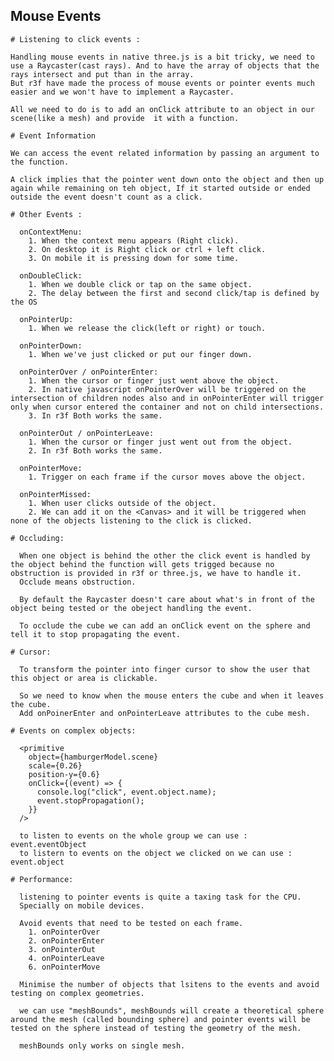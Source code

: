 ## Mouse Events

    # Listening to click events :

    Handling mouse events in native three.js is a bit tricky, we need to use a Raycaster(cast rays). And to have the array of objects that the rays intersect and put than in the array.
    But r3f have made the process of mouse events or pointer events much easier and we won't have to implement a Raycaster.

    All we need to do is to add an onClick attribute to an object in our scene(like a mesh) and provide  it with a function.

    # Event Information

    We can access the event related information by passing an argument to the function.

    A click implies that the pointer went down onto the object and then up again while remaining on teh object, If it started outside or ended outside the event doesn't count as a click.

    # Other Events :

      onContextMenu:
        1. When the context menu appears (Right click).
        2. On desktop it is Right click or ctrl + left click.
        3. On mobile it is pressing down for some time.

      onDoubleClick:
        1. When we double click or tap on the same object.
        2. The delay between the first and second click/tap is defined by the OS

      onPointerUp:
        1. When we release the click(left or right) or touch.

      onPointerDown:
        1. When we've just clicked or put our finger down.

      onPointerOver / onPointerEnter:
        1. When the cursor or finger just went above the object.
        2. In native javascript onPointerOver will be triggered on the intersection of children nodes also and in onPointerEnter will trigger only when cursor entered the container and not on child intersections.
        3. In r3f Both works the same.

      onPointerOut / onPointerLeave:
        1. When the cursor or finger just went out from the object.
        2. In r3f Both works the same.

      onPointerMove:
        1. Trigger on each frame if the cursor moves above the object.

      onPointerMissed:
        1. When user clicks outside of the object.
        2. We can add it on the <Canvas> and it will be triggered when none of the objects listening to the click is clicked.

    # Occluding:

      When one object is behind the other the click event is handled by the object behind the function will gets trigged because no obstruction is provided in r3f or three.js, we have to handle it.
      Occlude means obstruction.

      By default the Raycaster doesn't care about what's in front of the object being tested or the obeject handling the event.

      To occlude the cube we can add an onClick event on the sphere and tell it to stop propagating the event.

    # Cursor:

      To transform the pointer into finger cursor to show the user that this object or area is clickable.

      So we need to know when the mouse enters the cube and when it leaves the cube.
      Add onPoinerEnter and onPointerLeave attributes to the cube mesh.

    # Events on complex objects:

      <primitive
        object={hamburgerModel.scene}
        scale={0.26}
        position-y={0.6}
        onClick={(event) => {
          console.log("click", event.object.name);
          event.stopPropagation();
        }}
      />

      to listen to events on the whole group we can use : event.eventObject
      to listern to events on the object we clicked on we can use : event.object

    # Performance:

      listening to pointer events is quite a taxing task for the CPU.
      Specially on mobile devices.

      Avoid events that need to be tested on each frame.
        1. onPointerOver
        2. onPointerEnter
        3. onPointerOut
        4. onPointerLeave
        6. onPointerMove

      Minimise the number of objects that lsitens to the events and avoid testing on complex geometries.

      we can use "meshBounds", meshBounds will create a theoretical sphere around the mesh (called bounding sphere) and pointer events will be tested on the sphere instead of testing the geometry of the mesh.

      meshBounds only works on single mesh.
